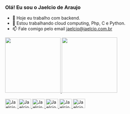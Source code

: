 ### Olá! Eu sou o Jaelcio de Araujo

- 🔭 Hoje eu trabalho com backend.
- 🌱 Estou trabalhando cloud computing, Php, C e Python.
- 📫 Fale comigo pelo email jaelcio@jaelcio.com.br

 <div>
  <a href="https://github.com/Jaelcio-de-Araujo">
  <img height="180em" src="https://github-readme-stats.vercel.app/api?username=Jaelcio-de-Araujo&show_icons=true&theme=dark&include_all_commits=true&count_private=true"/>
  <img height="180em" src="https://github-readme-stats.vercel.app/api/top-langs/?username=Jaelcio-de-Araujo&layout=compact&langs_count=7&theme=dark"/>
</div>
  
  <div style="display: inline_block"><br>
    <img src="https://cdn.jsdelivr.net/gh/devicons/devicon/icons/c/c-original.svg" alt="Jaelcio-C" height="30" width="40" />
    <img src="https://cdn.jsdelivr.net/gh/devicons/devicon/icons/php/php-plain.svg" alt="Jaelcio-php" height="30" width="40" />
    <img src="https://cdn.jsdelivr.net/gh/devicons/devicon/icons/html5/html5-original.svg" alt="Jaelcio-html5" height="30" width="40" />
    <img src="https://cdn.jsdelivr.net/gh/devicons/devicon/icons/css3/css3-original.svg" alt="Jaelcio-css" height="30" width="40" />
    <img src="https://cdn.jsdelivr.net/gh/devicons/devicon/icons/javascript/javascript-original.svg" alt="Jaelcio-js" height="30" width="40" />
    <img src="https://cdn.jsdelivr.net/gh/devicons/devicon/icons/python/python-original.svg" alt="Jaelcio-python" height="30" width="40"  />
  </div>
